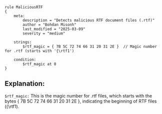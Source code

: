 ```
rule MaliciousRTF
{
    meta:
        description = "Detects malicious RTF document files (.rtf)"
        author = "Bohdan Misonh"
        last_modified = "2025-03-09"
        severity = "medium"

    strings:
        $rtf_magic = { 7B 5C 72 74 66 31 20 31 2E }  // Magic number for .rtf (starts with '{\rtf1')

    condition:
        $rtf_magic at 0
}
```

## Explanation:

``$rtf_magic:`` This is the magic number for .rtf files, which starts with the bytes { 7B 5C 72 74 66 31 20 31 2E }, indicating the beginning of RTF files ({\rtf1).
